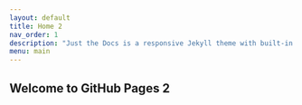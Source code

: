 ```yaml
---
layout: default
title: Home 2
nav_order: 1
description: "Just the Docs is a responsive Jekyll theme with built-in search that is easily customizable and hosted on GitHub Pages."
menu: main
---
```


## Welcome to GitHub Pages 2
